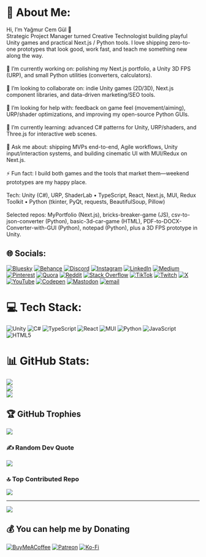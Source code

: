 # 💫 About Me:
Hi, I’m Yağmur Cem Gül 👋<br>Strategic Project Manager turned Creative Technologist building playful Unity games and practical Next.js / Python tools. I love shipping zero-to-one prototypes that look good, work fast, and teach me something new along the way.<br><br>🔭 I’m currently working on: polishing my Next.js portfolio, a Unity 3D FPS (URP), and small Python utilities (converters, calculators).<br><br>👯 I’m looking to collaborate on: indie Unity games (2D/3D), Next.js component libraries, and data-driven marketing/SEO tools.<br><br>🤝 I’m looking for help with: feedback on game feel (movement/aiming), URP/shader optimizations, and improving my open-source Python GUIs.<br><br>🌱 I’m currently learning: advanced C# patterns for Unity, URP/shaders, and Three.js for interactive web scenes.<br><br>💬 Ask me about: shipping MVPs end-to-end, Agile workflows, Unity input/interaction systems, and building cinematic UI with MUI/Redux on Next.js.<br><br>⚡ Fun fact: I build both games and the tools that market them—weekend prototypes are my happy place.<br><br>Tech: Unity (C#), URP, ShaderLab • TypeScript, React, Next.js, MUI, Redux Toolkit • Python (tkinter, PyQt, requests, BeautifulSoup, Pillow)<br><br>Selected repos: MyPortfolio (Next.js), bricks-breaker-game (JS), csv-to-json-converter (Python), basic-3d-car-game (HTML), PDF-to-DOCX-Converter-with-GUI (Python), notepad (Python), plus a 3D FPS prototype in Unity.


## 🌐 Socials:
[![Bluesky](https://img.shields.io/badge/bluesky-0285FF?style=for-the-badge&logo=bluesky&logoColor=%23FFFFFF)](https://bsky.app/profile/yagmurcemgul.bsky.social) [![Behance](https://img.shields.io/badge/Behance-1769ff?logo=behance&logoColor=white)](https://behance.net/yagmurcemgul) [![Discord](https://img.shields.io/badge/Discord-%237289DA.svg?logo=discord&logoColor=white)](https://discord.gg/https://discord.gg/r4gu9a44gF) [![Instagram](https://img.shields.io/badge/Instagram-%23E4405F.svg?logo=Instagram&logoColor=white)](https://instagram.com/yagmurcemgul) [![LinkedIn](https://img.shields.io/badge/LinkedIn-%230077B5.svg?logo=linkedin&logoColor=white)](https://linkedin.com/in/yagmurcemgul) [![Medium](https://img.shields.io/badge/Medium-12100E?logo=medium&logoColor=white)](https://medium.com/@@yagmurcemgul) [![Pinterest](https://img.shields.io/badge/Pinterest-%23E60023.svg?logo=Pinterest&logoColor=white)](https://pinterest.com/yagmurcemgul) [![Quora](https://img.shields.io/badge/Quora-%23B92B27.svg?logo=Quora&logoColor=white)](https://quora.com/profile/Yagmur-Cem-Gul) [![Reddit](https://img.shields.io/badge/Reddit-%23FF4500.svg?logo=Reddit&logoColor=white)](https://reddit.com/user/yagmurcemgul) [![Stack Overflow](https://img.shields.io/badge/-Stackoverflow-FE7A16?logo=stack-overflow&logoColor=white)](https://stackoverflow.com/users/31442858) [![TikTok](https://img.shields.io/badge/TikTok-%23000000.svg?logo=TikTok&logoColor=white)](https://tiktok.com/@yagmurcemgul) [![Twitch](https://img.shields.io/badge/Twitch-%239146FF.svg?logo=Twitch&logoColor=white)](https://twitch.tv/yagmurcemgul) [![X](https://img.shields.io/badge/X-black.svg?logo=X&logoColor=white)](https://x.com/yagmurcemgul) [![YouTube](https://img.shields.io/badge/YouTube-%23FF0000.svg?logo=YouTube&logoColor=white)](https://youtube.com/@rispeacebell) [![Codepen](https://img.shields.io/badge/Codepen-000000?logo=codepen&logoColor=white)](https://codepen.io/Yagmur-Cem-Gul) [![Mastodon](https://img.shields.io/badge/-MASTODON-%232B90D9?logo=mastodon&logoColor=white)](https://mastodon.social/@yagmurcemgul) [![email](https://img.shields.io/badge/Email-D14836?logo=gmail&logoColor=white)](mailto:yagmurcemgul@gmail.com) 

# 💻 Tech Stack:
![Unity](https://img.shields.io/badge/unity-%23000000.svg?style=for-the-badge&logo=unity&logoColor=white) ![C#](https://img.shields.io/badge/c%23-%23239120.svg?style=for-the-badge&logo=csharp&logoColor=white) ![TypeScript](https://img.shields.io/badge/typescript-%23007ACC.svg?style=for-the-badge&logo=typescript&logoColor=white) ![React](https://img.shields.io/badge/react-%2320232a.svg?style=for-the-badge&logo=react&logoColor=%2361DAFB) ![MUI](https://img.shields.io/badge/MUI-%230081CB.svg?style=for-the-badge&logo=mui&logoColor=white) ![Python](https://img.shields.io/badge/python-3670A0?style=for-the-badge&logo=python&logoColor=ffdd54) ![JavaScript](https://img.shields.io/badge/javascript-%23323330.svg?style=for-the-badge&logo=javascript&logoColor=%23F7DF1E) ![HTML5](https://img.shields.io/badge/html5-%23E34F26.svg?style=for-the-badge&logo=html5&logoColor=white)
# 📊 GitHub Stats:
![](https://github-readme-stats.vercel.app/api?username=yagmurcemgul&theme=dark&hide_border=false&include_all_commits=true&count_private=true)<br/>
![](https://nirzak-streak-stats.vercel.app/?user=yagmurcemgul&theme=dark&hide_border=false)<br/>
![](https://github-readme-stats.vercel.app/api/top-langs/?username=yagmurcemgul&theme=dark&hide_border=false&include_all_commits=true&count_private=true&layout=compact)

## 🏆 GitHub Trophies
![](https://github-profile-trophy.vercel.app/?username=yagmurcemgul&theme=radical&no-frame=false&no-bg=false&margin-w=4)

### ✍️ Random Dev Quote
![](https://quotes-github-readme.vercel.app/api?type=horizontal&theme=radical)

### 🔝 Top Contributed Repo
![](https://github-contributor-stats.vercel.app/api?username=yagmurcemgul&limit=5&theme=radical&combine_all_yearly_contributions=true)

---
[![](https://visitcount.itsvg.in/api?id=yagmurcemgul&icon=6&color=0)](https://visitcount.itsvg.in)

  ## 💰 You can help me by Donating
  [![BuyMeACoffee](https://img.shields.io/badge/Buy%20Me%20a%20Coffee-ffdd00?style=for-the-badge&logo=buy-me-a-coffee&logoColor=black)](https://buymeacoffee.com/yagmurcemgul) [![Patreon](https://img.shields.io/badge/Patreon-F96854?style=for-the-badge&logo=patreon&logoColor=white)](https://patreon.com/yagmurcemgul) [![Ko-Fi](https://img.shields.io/badge/Ko--fi-F16061?style=for-the-badge&logo=ko-fi&logoColor=white)](https://ko-fi.com/yagmurcemgul) 

  
<!-- Proudly created with GPRM ( https://gprm.itsvg.in ) -->
